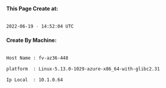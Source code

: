 
   
#### This Page Create at:

```bash

2022-06-19 - 14:52:04 UTC

```

#### Create By Machine:

```bash

Host Name : fv-az36-448

platform  : Linux-5.13.0-1029-azure-x86_64-with-glibc2.31

Ip Local  : 10.1.0.64

```

